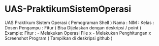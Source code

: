 # UAS-PraktikumSistemOperasi
UAS Praktikum Sistem Operasi ( Pemograman Shell ) Nama : NIM : Kelas : Dosen Pengampu : Fitur ( Bisa Dijelaskan dengan deskripsi / point ) Example: Fitur : - Melakukan Operasi File x - Melakukan Penghitungan x Screenshot Program ( Tampilkan di deskripsi github )
